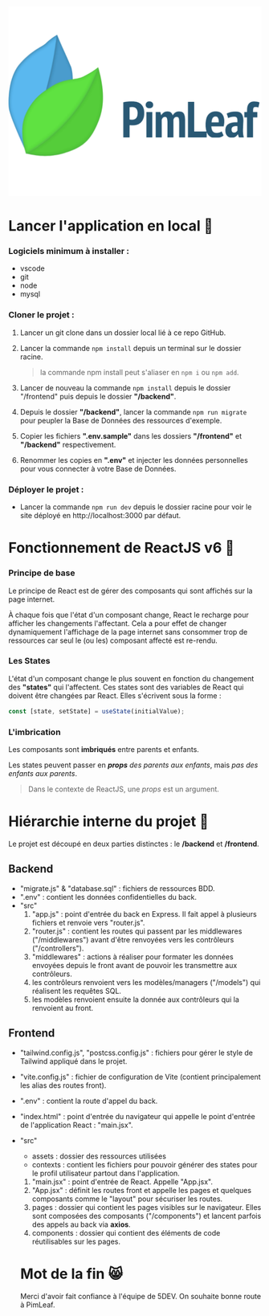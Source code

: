 ![Logo Pimleaf](/frontend/src/assets/logo_text.png)

# Lancer l'application en local :rocket:

### Logiciels minimum à installer :

- vscode
- git
- node
- mysql

### Cloner le projet :

1. Lancer un git clone dans un dossier local lié à ce repo GitHub.
2. Lancer la commande `npm install` depuis un terminal sur le dossier racine.

   > la commande npm install peut s'aliaser en `npm i` ou `npm add`.

3. Lancer de nouveau la commande `npm install` depuis le dossier "/frontend" puis depuis le dossier **"/backend"**.
4. Depuis le dossier **"/backend"**, lancer la commande `npm run migrate` pour peupler la Base de Données des ressources d'exemple.
5. Copier les fichiers **".env.sample"** dans les dossiers **"/frontend"** et **"/backend"** respectivement.
6. Renommer les copies en **".env"** et injecter les données personnelles pour vous connecter à votre Base de Données.

### Déployer le projet :

- Lancer la commande `npm run dev` depuis le dossier racine pour voir le site déployé en http://localhost:3000 par défaut.

# Fonctionnement de ReactJS v6 :robot:

### Principe de base

Le principe de React est de gérer des composants qui sont affichés sur la page internet.

À chaque fois que l'état d'un composant change, React le recharge pour afficher les changements l'affectant. Cela a pour effet de changer dynamiquement l'affichage de la page internet sans consommer trop de ressources car seul le (ou les) composant affecté est re-rendu.

### Les States

L'état d'un composant change le plus souvent en fonction du changement des **"states"** qui l'affectent. Ces states sont des variables de React qui doivent être changées par React. Elles s'écrivent sous la forme :

```js
const [state, setState] = useState(initialValue);
```

### L'imbrication

Les composants sont **imbriqués** entre parents et enfants.

Les states peuvent passer en **_props_** _des parents aux enfants_, mais _pas des enfants aux parents_.

> Dans le contexte de ReactJS, une _props_ est un argument.

# Hiérarchie interne du projet :arrows_counterclockwise:

Le projet est découpé en deux parties distinctes : le **/backend** et **/frontend**.

## Backend

- "migrate.js" & "database.sql" : fichiers de ressources BDD.
- ".env" : contient les données confidentielles du back.
- "src"
  1. "app.js" : point d'entrée du back en Express. Il fait appel à plusieurs fichiers et renvoie vers "router.js".
  2. "router.js" : contient les routes qui passent par les middlewares ("/middlewares") avant d'être renvoyées vers les contrôleurs ("/controllers").
  3. "middlewares" : actions à réaliser pour formater les données envoyées depuis le front avant de pouvoir les transmettre aux contrôleurs.
  4. les contrôleurs renvoient vers les modèles/managers ("/models") qui réalisent les requêtes SQL.
  5. les modèles renvoient ensuite la donnée aux contrôleurs qui la renvoient au front.

## Frontend

- "tailwind.config.js", "postcss.config.js" : fichiers pour gérer le style de Tailwind appliqué dans le projet.
- "vite.config.js" : fichier de configuration de Vite (contient principalement les alias des routes front).
- ".env" : contient la route d'appel du back.
- "index.html" : point d'entrée du navigateur qui appelle le point d'entrée de l'application React : "main.jsx".
- "src"

  - assets : dossier des ressources utilisées
  - contexts : contient les fichiers pour pouvoir générer des states pour le profil utilisateur partout dans l'application.

  1. "main.jsx" : point d'entrée de React. Appelle "App.jsx".
  2. "App.jsx" : définit les routes front et appelle les pages et quelques composants comme le "layout" pour sécuriser les routes.
  3. pages : dossier qui contient les pages visibles sur le navigateur. Elles sont composées des composants ("/components") et lancent parfois des appels au back via **axios**.
  4. components : dossier qui contient des éléments de code réutilisables sur les pages.

  # Mot de la fin :smile_cat:

  Merci d'avoir fait confiance à l'équipe de 5DEV. On souhaite bonne route à PimLeaf.
